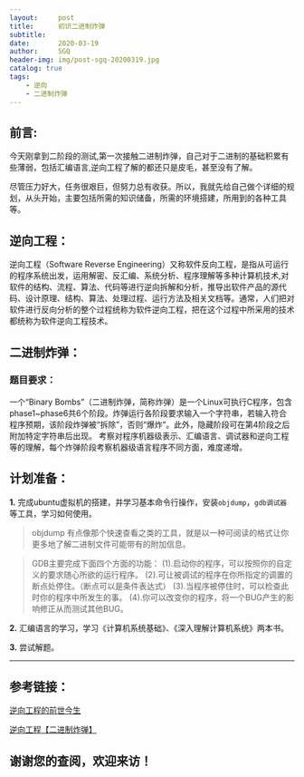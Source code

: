 ```yaml
---
layout:     post
title:      初识二进制炸弹
subtitle:   
date:       2020-03-19
author:     SGQ
header-img: img/post-sgq-20200319.jpg
catalog: true
tags:
    - 逆向
    - 二进制炸弹
---
```


## 前言:
   
  今天刚拿到二阶段的测试,第一次接触二进制炸弹，自己对于二进制的基础积累有些薄弱，包括汇编语言,逆向工程了解的都还只是皮毛，甚至没有了解。
 
  尽管压力好大，任务很艰巨，但努力总有收获。所以，我就先给自己做个详细的规划，从头开始，主要包括所需的知识储备，所需的环境搭建，所用到的各种工具等。



## 逆向工程：

   逆向工程（Software Reverse Engineering）又称软件反向工程，是指从可运行的程序系统出发，运用解密、反汇编、系统分析、程序理解等多种计算机技术,对软件的结构、流程、算法、代码等进行逆向拆解和分析，推导出软件产品的源代码、设计原理、结构、算法、处理过程、运行方法及相关文档等。通常，人们把对软件进行反向分析的整个过程统称为软件逆向工程，把在这个过程中所采用的技术都统称为软件逆向工程技术。

##  二进制炸弹：

###   题目要求：

   ⼀个“Binary Bombs”（⼆进制炸弹，简称炸弹）是⼀个Linux可执⾏C程序，包含phase1~phase6共6个阶段。炸弹运⾏各阶段要求输⼊⼀个字符串，若输⼊符合程序预期，该阶段炸弹被“拆除”，否则“爆炸”。此外，隐藏阶段可在第4阶段之后附加特定字符串后出现。
   考察对程序机器级表⽰、汇编语⾔、调试器和逆向⼯程等的理解，每个炸弹阶段考察机器级语⾔程序不同⽅⾯，难度递增。 


##   计划准备：



   **1.** 完成ubuntu虚拟机的搭建，并学习基本命令行操作，安装`objdump`，`gdb调试器`等工具，学习如何使用。


   >objdump 有点像那个快速查看之类的工具，就是以一种可阅读的格式让你更多地了解二进制文件可能带有的附加信息。


   >GDB主要完成下面四个方面的功能：
(1).启动你的程序，可以按照你的自定义的要求随心所欲的运行程序。
(2).可让被调试的程序在你所指定的调置的断点处停住。（断点可以是条件表达式）
(3).当程序被停住时，可以检查此时你的程序中所发生的事。
(4).你可以改变你的程序，将一个BUG产生的影响修正从而测试其他BUG。



  **2.**  汇编语言的学习，学习《计算机系统基础》、《深⼊理解计算机系统》两本书。



   **3.** 尝试解题。



















***

## 参考链接：

[逆向工程的前世今生](https://blog.csdn.net/huidurelease/article/details/65440501)

[逆向工程【二进制炸弹】](http://ishiker.com/ArtInfo/44868.html)

## 谢谢您的查阅，欢迎来访！